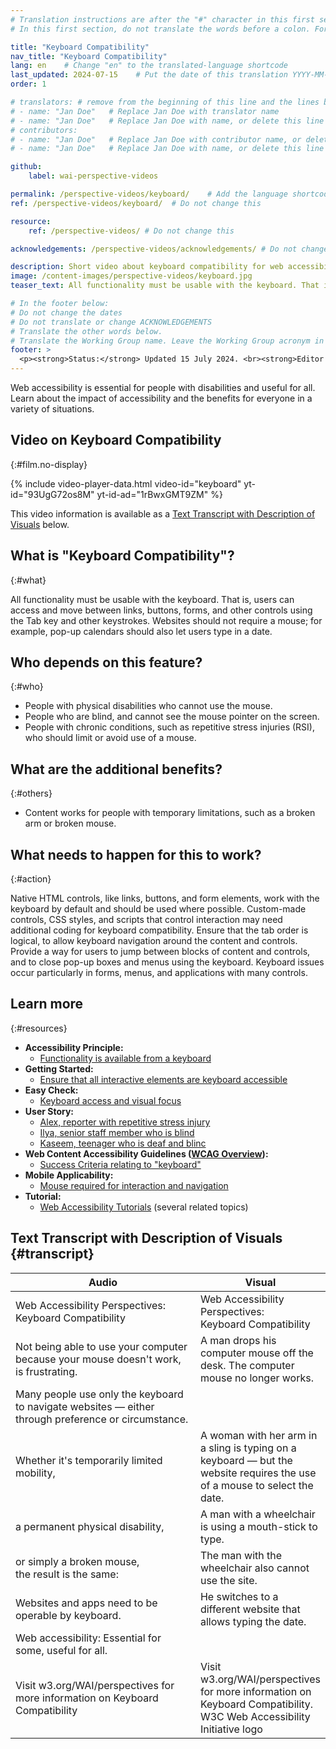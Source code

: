 ```yaml
---
# Translation instructions are after the "#" character in this first section. They are comments that do not show up in the web page. You do not need to translate the instructions after "#".
# In this first section, do not translate the words before a colon. For example, do not translate "title:". Do translate the text after "title:"

title: "Keyboard Compatibility"
nav_title: "Keyboard Compatibility"
lang: en    # Change "en" to the translated-language shortcode
last_updated: 2024-07-15    # Put the date of this translation YYYY-MM-DD (with month in the middle)
order: 1

# translators: # remove from the beginning of this line and the lines below: "# " (the hash sign and the space)
# - name: "Jan Doe"   # Replace Jan Doe with translator name
# - name: "Jan Doe"   # Replace Jan Doe with name, or delete this line if not multiple translators
# contributors:
# - name: "Jan Doe"   # Replace Jan Doe with contributor name, or delete this line if none
# - name: "Jan Doe"   # Replace Jan Doe with name, or delete this line if not multiple contributors

github:
    label: wai-perspective-videos

permalink: /perspective-videos/keyboard/    # Add the language shortcode to the end, with no slash at the end. For example /path/to/file/fr
ref: /perspective-videos/keyboard/  # Do not change this

resource:
    ref: /perspective-videos/ # Do not change this

acknowledgements: /perspective-videos/acknowledgements/ # Do not change this

description: Short video about keyboard compatibility for web accessibility - what is it, who depends on it, and what needs to happen to make it work.
image: /content-images/perspective-videos/keyboard.jpg
teaser_text: All functionality must be usable with the keyboard. That is, users can access links, buttons, forms, and other controls using the Tab key and other keystrokes. Websites should not require a mouse. Keyboard accessibility is essential for people with disabilities and benefits everyone in a variety of situations.

# In the footer below:
# Do not change the dates
# Do not translate or change ACKNOWLEDGEMENTS
# Translate the other words below.
# Translate the Working Group name. Leave the Working Group acronym in English.
footer: >
  <p><strong>Status:</strong> Updated 15 July 2024. <br><strong>Editor and project lead:</strong> <a href="https://www.w3.org/People/shadi">Shadi Abou-Zahra</a>. Developed by the <a href="https://www.w3.org/WAI/EO/">Education and Outreach Working Group (EOWG)</a> with support from the <a href="https://www.w3.org/WAI/DEV/">WAI-DEV project</a>, co-funded by the European Commission. Updated with support from the Ford Foundation. ACKNOWLEDGEMENTS.</p>
---
```


Web accessibility is essential for people with disabilities and useful for all. Learn about the impact of accessibility and the benefits for everyone in a variety of situations.

## Video on Keyboard Compatibility
{:#film.no-display}

{% include video-player-data.html
    video-id="keyboard"
    yt-id="93UgG72os8M"
    yt-id-ad="1rBwxGMT9ZM"
%}

This video information is available as a [Text Transcript with Description of Visuals](#transcript) below.

## What is "Keyboard Compatibility"?
{:#what}

All functionality must be usable with the keyboard. That is, users can access and move between links, buttons, forms, and other controls using the Tab key and other keystrokes. Websites should not require a mouse; for example, pop-up calendars should also let users type in a date.

## Who depends on this feature?
{:#who}

-   People with physical disabilities who cannot use the mouse.
-   People who are blind, and cannot see the mouse pointer on the screen.
-   People with chronic conditions, such as repetitive stress injuries (RSI), who should limit or avoid use of a mouse.

## What are the additional benefits?
{:#others}

-   Content works for people with temporary limitations, such as a broken arm or broken mouse.

## What needs to happen for this to work?
{:#action}

Native HTML controls, like links, buttons, and form elements, work with the keyboard by default and should be used where possible. Custom-made controls, CSS styles, and scripts that control interaction may need additional coding for keyboard compatibility. Ensure that the tab order is logical, to allow keyboard navigation around the content and controls. Provide a way for users to jump between blocks of content and controls, and to close pop-up boxes and menus using the keyboard. Keyboard issues occur particularly in forms, menus, and applications with many controls.

## Learn more
{:#resources}

-   **Accessibility Principle:**
    -   [Functionality is available from a keyboard](/fundamentals/accessibility-principles/#keyboard)
-   **Getting Started:**
    -   [Ensure that all interactive elements are keyboard accessible](/tips/developing/#ensure-that-all-interactive-elements-are-keyboard-accessible)
-   **Easy Check:**
    -   [Keyboard access and visual focus](/test-evaluate/preliminary/#interaction)
-   **User Story:**
    -   [Alex, reporter with repetitive stress injury](/people-use-web/user-stories/#reporter)
    -   [Ilya, senior staff member who is blind](/people-use-web/user-stories/#accountant)
    -   [Kaseem, teenager who is deaf and blinc](/people-use-web/user-stories/#teenager)
-   **Web Content Accessibility Guidelines ([WCAG Overview](/standards-guidelines/wcag/)):**
    -   [Success Criteria relating to "keyboard"](https://www.w3.org/WAI/WCAG21/quickref/?tags=keyboard)
-   **Mobile Applicability:**
    -   [Mouse required for interaction and navigation](/standards-guidelines/shared-experiences/#mouse)
-   **Tutorial:**
    -   [Web Accessibility Tutorials](https://www.w3.org/WAI/tutorials/) (several related topics)

## Text Transcript with Description of Visuals {#transcript}

<table>
  <thead>
    <tr>
      <th width="65%">Audio</th>
      <th>Visual</th>
    </tr>
  </thead>
  <tbody>
    <tr>
      <td>Web Accessibility Perspectives: Keyboard Compatibility</td>
      <td>Web Accessibility Perspectives:<br>
        Keyboard Compatibility</td>
    </tr>
    <tr>
      <td>Not being able to use your computer because your mouse doesn't work, is frustrating.</td>
      <td>A man drops his computer mouse off the desk. The computer mouse no longer works.</td>
    </tr>
    <tr>
      <td>Many people use only the keyboard to navigate websites &mdash; either through preference or circumstance.<br></td>
      <td>&nbsp;</td>
    </tr>
    <tr>
      <td>Whether it's temporarily limited mobility,</td>
      <td>A woman with her arm in a sling is typing on a keyboard &mdash; but the website requires the use of a mouse to select the date.</td>
    </tr>
    <tr>
      <td>a permanent physical disability,</td>
      <td>A man with a wheelchair is using a mouth-stick to type.</td>
    </tr>
    <tr>
      <td>or simply a broken mouse,<br>
        the result is the same:</td>
      <td>The man with the wheelchair also cannot use the site.</td>
    </tr>
    <tr>
      <td>Websites and apps need to be operable by keyboard.</td>
      <td>He switches to a different website that allows typing the date.</td>
    </tr>
    <tr>
      <td>Web accessibility: Essential for some, useful for all.</td>
      <td>&nbsp;</td>
    </tr>
    <tr>
      <td>Visit w3.org/WAI/perspectives for more information on Keyboard Compatibility</td>
      <td>Visit<br>
        w3.org/WAI/perspectives<br>
        for more information on<br>
        Keyboard Compatibility.<br>
        W3C Web Accessibility Initiative logo</td>
    </tr>
  </tbody>
</table>

